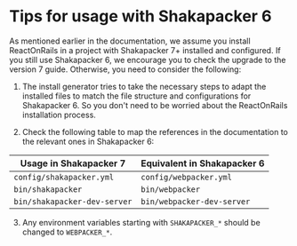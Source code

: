 # Tips for usage with Shakapacker 6

As mentioned earlier in the documentation, we assume you install ReactOnRails in a project with Shakapacker 7+ installed and configured. If you still use Shakapacker 6, we encourage you to check the upgrade to the version 7 guide. Otherwise, you need to consider the following:

1. The install generator tries to take the necessary steps to adapt the installed files to match the file structure and configurations for Shakapacker 6. So you don't need to be worried about the ReactOnRails installation process.

2. Check the following table to map the references in the documentation to the relevant ones in Shakapacker 6:

  |Usage in Shakapacker 7      |Equivalent in Shakapacker 6|
  |----------------------------|---------------------------|
  |`config/shakapacker.yml`    |`config/webpacker.yml`     |
  |`bin/shakapacker`           |`bin/webpacker`            |
  |`bin/shakapacker-dev-server`|`bin/webpacker-dev-server` |

3. Any environment variables starting with `SHAKAPACKER_*` should be changed to `WEBPACKER_*`.
